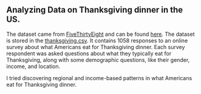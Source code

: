 ## Analyzing Data on Thanksgiving dinner in the US.
The dataset came from [FiveThirtyEight](https://www.fivethirtyeight.com/) and can be found [here](https://github.com/fivethirtyeight/data/tree/master/thanksgiving-2015).
 The dataset is stored in the [thanksgiving.csv](thanksgiving.csv). It contains 1058 responses to an online survey about what Americans eat for Thanksgiving dinner.
 Each survey respondent was asked questions about what they typically eat for Thanksgiving, along with some demographic questions, like their gender, income, and location.
 
 I tried discovering regional and income-based patterns in what Americans eat for Thanksgiving dinner.
